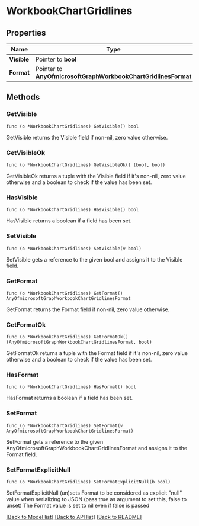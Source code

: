 # WorkbookChartGridlines

## Properties

Name | Type | Description | Notes
------------ | ------------- | ------------- | -------------
**Visible** | Pointer to **bool** |  | [optional] 
**Format** | Pointer to [**AnyOfmicrosoftGraphWorkbookChartGridlinesFormat**](anyOf&lt;microsoft.graph.workbookChartGridlinesFormat&gt;.md) |  | [optional] 

## Methods

### GetVisible

`func (o *WorkbookChartGridlines) GetVisible() bool`

GetVisible returns the Visible field if non-nil, zero value otherwise.

### GetVisibleOk

`func (o *WorkbookChartGridlines) GetVisibleOk() (bool, bool)`

GetVisibleOk returns a tuple with the Visible field if it's non-nil, zero value otherwise
and a boolean to check if the value has been set.

### HasVisible

`func (o *WorkbookChartGridlines) HasVisible() bool`

HasVisible returns a boolean if a field has been set.

### SetVisible

`func (o *WorkbookChartGridlines) SetVisible(v bool)`

SetVisible gets a reference to the given bool and assigns it to the Visible field.

### GetFormat

`func (o *WorkbookChartGridlines) GetFormat() AnyOfmicrosoftGraphWorkbookChartGridlinesFormat`

GetFormat returns the Format field if non-nil, zero value otherwise.

### GetFormatOk

`func (o *WorkbookChartGridlines) GetFormatOk() (AnyOfmicrosoftGraphWorkbookChartGridlinesFormat, bool)`

GetFormatOk returns a tuple with the Format field if it's non-nil, zero value otherwise
and a boolean to check if the value has been set.

### HasFormat

`func (o *WorkbookChartGridlines) HasFormat() bool`

HasFormat returns a boolean if a field has been set.

### SetFormat

`func (o *WorkbookChartGridlines) SetFormat(v AnyOfmicrosoftGraphWorkbookChartGridlinesFormat)`

SetFormat gets a reference to the given AnyOfmicrosoftGraphWorkbookChartGridlinesFormat and assigns it to the Format field.

### SetFormatExplicitNull

`func (o *WorkbookChartGridlines) SetFormatExplicitNull(b bool)`

SetFormatExplicitNull (un)sets Format to be considered as explicit "null" value
when serializing to JSON (pass true as argument to set this, false to unset)
The Format value is set to nil even if false is passed

[[Back to Model list]](../README.md#documentation-for-models) [[Back to API list]](../README.md#documentation-for-api-endpoints) [[Back to README]](../README.md)


